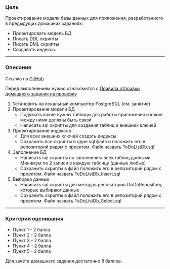 ### Цель
    
Проектирование модели базы данных для приложения, разработанного в предыдущих домашних заданиях:

- Проектировать модель БД
- Писать DDL скрипты
- Писать DML скрипты
- Создавать индексы

---

### Описание

Ссылка на [GitHub](https://github.com/OTUS-NET/C-Sharp-Basic/blob/main/Homeworks/12%20%D0%9F%D0%BE%D1%81%D1%82%D1%80%D0%B0%D0%BD%D0%B8%D1%87%D0%BD%D0%B0%D1%8F%20%D0%BD%D0%B0%D0%B2%D0%B8%D0%B3%D0%B0%D1%86%D0%B8%D1%8F/Task.md)

Перед выполнением нужно ознакомится с [Правила отправки домашнего задания на проверку](https://github.com/OTUS-NET/C-Sharp-Basic/blob/main/Homeworks/README.md)

1. Установить на локальный компьютер PostgreSQL (см. занятие)
2. Проектирование модели БД
    - Подумать какие нужны таблицы для работы приложения и какие между ними должны быть связи
    - Написать sql скрипты для создания таблиц и внешних ключей
3. Проектирование индексов
    - Для всех внешних ключей создать индексы
    - Сохранить все скрипты в один sql файл и положить его в репозиторий рядом с проектом. Файл назвать ToDoListDb.sql
4. Заполнение БД
    - Написать sql скрипты по заполнению всех таблиц данными. Минимум по 2 записи в каждую таблицу (данные любые)
    - Сохранить скрипты в файл положить его в репозиторий рядом с проектом. Файл назвать ToDoListDb_Insert.sql
5. Выборка данных
    - Написать sql скрипты для методов репозитория IToDoRepository, которые выбирают данные
    - Сохранить скрипты в файл положить его в репозиторий рядом с проектом. Файл назвать ToDoListDb_Select.sql
---

### Критерии оценивания

- Пункт 1 - 2 балла
- Пункт 2 - 2 балла
- Пункт 3 - 2 балла
- Пункт 4 - 2 балла
- Пункт 5 - 2 балла

Для зачёта домашнего задания достаточно 8 баллов.